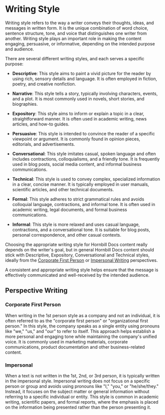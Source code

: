 # Writing Style

Writing style refers to the way a writer conveys their thoughts, ideas, and messages in written form. It is the unique combination of word choice, sentence structure, tone, and voice that distinguishes one writer from another. Writing style plays an important role in making the content engaging, persuasive, or informative, depending on the intended purpose and audience.

There are several different writing styles, and each serves a specific purpose:

- __Descriptive__: This style aims to paint a vivid picture for the reader by using rich, sensory details and language. It is often employed in fiction, poetry, and creative nonfiction.

- __Narrative__: This style tells a story, typically involving characters, events, and a plot. It is most commonly used in novels, short stories, and biographies.

- __Expository__: This style aims to inform or explain a topic in a clear, straightforward manner. It is often used in academic writing, news articles, and how-to guides.

- __Persuasive__: This style is intended to convince the reader of a specific viewpoint or argument. It is commonly found in opinion pieces, editorials, and advertisements.

- __Conversational__: This style imitates casual, spoken language and often includes contractions, colloquialisms, and a friendly tone. It is frequently used in blog posts, social media content, and informal business communications.

- __Technical__: This style is used to convey complex, specialized information in a clear, concise manner. It is typically employed in user manuals, scientific articles, and other technical documents.

- __Formal__: This style adheres to strict grammatical rules and avoids colloquial language, contractions, and informal tone. It is often used in academic writing, legal documents, and formal business communications.

- __Informal__: This style is more relaxed and uses casual language, contractions, and a conversational tone. It is suitable for blog posts, personal correspondence, and other casual contexts.

Choosing the appropriate writing style for Hornbill Docs content really depends on the writer's goal, but in general Hornbill Docs content should stick with Descriptive, Expository, Conversational and Technical styles, ideally from the [Corporate First Person](#perspective-writing-corporate-first-person) or [Impersonal Writing](#perspective-writing-impersonal) perspectives.

A consistent and appropriate writing style helps ensure that the message is effectively communicated and well-received by the intended audience.

## Perspective Writing

### Corporate First Person
When writing in the 1st person style as a company and not an individual, it is often referred to as the "corporate first person" or "organizational first person." In this style, the company speaks as a single entity using pronouns like "we," "us," and "our" to refer to itself. This approach helps establish a more personal and engaging tone while maintaining the company's unified voice. It is commonly used in marketing materials, corporate communications, product documentation and other business-related content.

### Impersonal
When a text is not written in the 1st, 2nd, or 3rd person, it is typically written in the impersonal style. Impersonal writing does not focus on a specific person or group and avoids using pronouns like "I," "you," or "he/she/they." Instead, it focuses on the subject matter or general information without referring to a specific individual or entity. This style is common in academic writing, scientific papers, and formal reports, where the emphasis is placed on the information being presented rather than the person presenting it.
